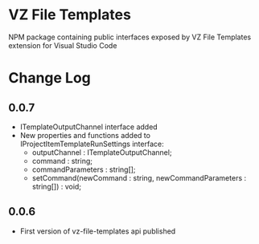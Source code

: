 # VZ File Templates

NPM package containing public interfaces exposed by VZ File Templates extension for Visual Studio Code

# Change Log

## 0.0.7
  - ITemplateOutputChannel interface added
  - New properties and functions added to IProjectItemTemplateRunSettings interface:
    - outputChannel : ITemplateOutputChannel;
    - command : string;
    - commandParameters : string[];
    - setCommand(newCommand : string, newCommandParameters : string[]) : void;

## 0.0.6
 - First version of vz-file-templates api published